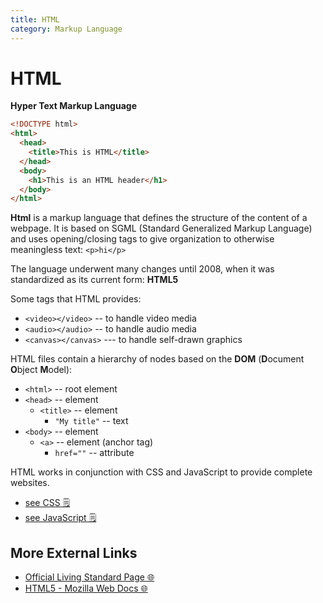```yaml
---
title: HTML
category: Markup Language
---
```


# HTML
**Hyper Text Markup Language**
```html
<!DOCTYPE html>
<html>
  <head>
    <title>This is HTML</title>
  </head>
  <body>
    <h1>This is an HTML header</h1>
  </body>
</html>
```
**Html** is a markup language that defines the structure of the content 
of a webpage. It is based on SGML (Standard Generalized Markup Language) and 
uses opening/closing tags to give organization to otherwise meaningless text: 
`<p>hi</p>`

The language underwent many changes until 2008, when it was standardized as its 
current form: **HTML5**

Some tags that HTML provides:
- `<video></video>` -- to handle video media
- `<audio></audio>` -- to handle audio media
- `<canvas></canvas>` --- to handle self-drawn graphics

HTML files contain a hierarchy of nodes based on the **DOM** 
(**D**ocument **O**bject **M**odel):
- `<html>` -- root element
- `<head>` -- element
  - `<title>` -- element
    - `"My title"` -- text
- `<body>` -- element
    - `<a>` -- element (anchor tag)
      - `href=""` -- attribute

HTML works in conjunction with CSS and JavaScript to provide complete websites.
- [see CSS 🗒️](/on/css)
- [see JavaScript 🗒️](/on/javascript)

## More External Links
- [Official Living Standard Page 🌐](https://html.spec.whatwg.org/)
- [HTML5 - Mozilla Web Docs 🌐](https://developer.mozilla.org/en-US/docs/Glossary/HTML5)
